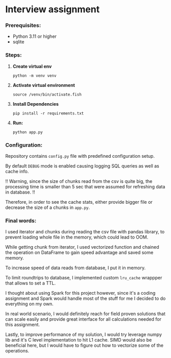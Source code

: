 # Interview assignment

### Prerequisites:

- Python 3.11 or higher
- sqlite

### Steps:

1. **Create virtual env**

   ```
   python -m venv venv
   ```

2. **Activate virtual environment**

    ```
    source /venv/bin/activate.fish
    ```
4. **Install Dependencies**

    ```
    pip install -r requirements.txt
    
    ```

4. **Run:**

    ```
    python app.py
    ```

### Configuration:

Repository contains `config.py` file with predefined configuration setup.

By default `DEBUG` mode is enabled causing logging SQL queries as well as cache info.

!! Warning, since the size of chunks read from the csv is quite big, the processing time is smaller than 5 sec that were assumed for refreshing data in database. !!

Therefore, in order to see the cache stats, either provide bigger file or decrease the size of a chunks in `app.py`.


### Final words:

I used iterator and chunks during reading the csv file with pandas library, to prevent loading whole file in the memory, which could lead to OOM. 

While getting chunk from iterator, I used vectorized function and chained the operation on DataFrame to gain speed advantage and saved some memory. 

To increase speed of data reads from database, I put it in memory.

To limit roundtrips to database, I implemented custom `lru_cache` wrappper that allows to set a TTL.

I thought about using Spark for this project however, since it's a coding assignment and Spark would handle most of the stuff for me I decided to do everything on my own. 

In real world scenario, I would definitely reach for field proven solutions that can scale easily and provide great interface for all calculations needed for this assignment.

Lastly, to improve performance of my solution, I would try leverage numpy lib and it's C level implementation to hit L1 cache. SIMD would also be beneficial here, but I would have to figure out how to vectorize some of the operations. 


